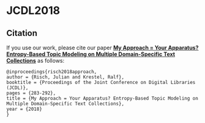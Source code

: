 # JCDL2018

## Citation

If you use our work, please cite our paper [**My Approach = Your Apparatus? Entropy-Based Topic Modeling on Multiple Domain-Specific Text Collections**](https://github.com/julian-risch/JCDL2018/raw/master/risch2018approach.pdf) as follows:

    @inproceedings{risch2018approach,
    author = {Risch, Julian and Krestel, Ralf},
    booktitle = {Proceedings of the Joint Conference on Digital Libraries (JCDL)},
    pages = {283-292},
    title = {My Approach = Your Apparatus? Entropy-Based Topic Modeling on Multiple Domain-Specific Text Collections},
    year = {2018}
    }
